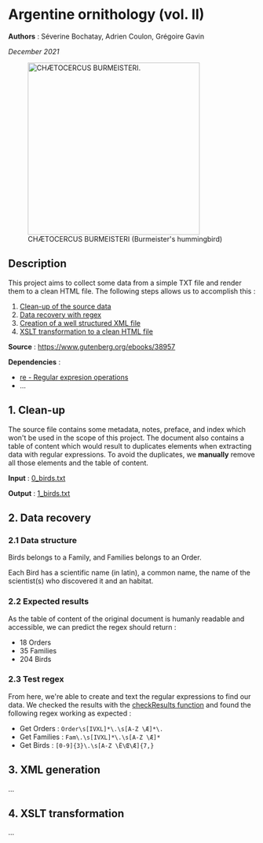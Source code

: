 Argentine ornithology (vol. II)
===============================

**Authors** : Séverine Bochatay, Adrien Coulon, Grégoire Gavin

_December 2021_

<figure>
    <img src="https://www.gutenberg.org/cache/epub/38957/images/plt11_lg.jpg" alt="CHÆTOCERCUS BURMEISTERI." width="350" />
    <figcaption>CHÆTOCERCUS BURMEISTERI (Burmeister's hummingbird)</figcaption>
</figure>


## Description
This project aims to collect some data from a simple TXT file and render them to a clean HTML file.
The following steps allows us to accomplish this :
1. [Clean-up of the source data](#1-clean-up)
2. [Data recovery with regex](#2-data-recovery)
3. [Creation of a well structured XML file](#3-xml-generation)
4. [XSLT transformation to a clean HTML file](#4-xslt-transformation)

**Source** : https://www.gutenberg.org/ebooks/38957

**Dependencies** :
- [re - Regular expresion operations](https://docs.python.org/3/library/re.html)
- ...

## 1. Clean-up
The source file contains some metadata, notes, preface, and index which won't be used in the scope of this project. The document also contains a table of content which would result to duplicates elements when extracting data with regular expressions. To avoid the duplicates, we **manually** remove all those elements and the table of content.

**Input** : [0_birds.txt](files/0_birds.txt)

**Output** : [1_birds.txt](files/1_birds.txt)

## 2. Data recovery

### 2.1 Data structure

Birds belongs to a Family, and Families belongs to an Order.

Each Bird has a scientific name (in latin), a common name, the name of the scientist(s) who discovered it and an habitat.

### 2.2 Expected results

As the table of content of the original document is humanly readable and accessible, we can predict the regex should return :
- 18 Orders
- 35 Families
- 204 Birds

### 2.3 Test regex
From here, we're able to create and text the regular expressions to find our data. We checked the results with the [checkResults function](utils/utils.py) and found the following regex working as expected :

 - Get Orders : ```Order\s[IVXL]*\.\s[A-Z \Æ]*\.```
 - Get Families : ```Fam\.\s[IVXL]*\.\s[A-Z \Æ]*```
 - Get Birds : ```[0-9]{3}\.\s[A-Z \Ë\Œ\Æ]{7,}``` 

## 3. XML generation
...

## 4. XSLT transformation
...

